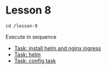 # Lesson 8

```
cd /lesson-9
```


Execute in sequence

- [Task: install helm and nginx ingress](0/)
- [Task: helm](1/)
- [Task: config task](2/)